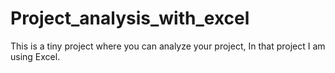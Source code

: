 # Project_analysis_with_excel
This is a tiny project where you can analyze your project, In that project I am using Excel.
